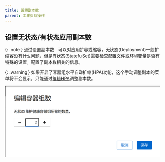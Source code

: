 ```yaml
---
title: 设置副本数
parent: 工作负载操作
---
```


## 设置无状态/有状态应用副本数

{: .note }
通过设置副本数，可以对应用扩容或缩容，无状态(Deployment)一般扩缩容没有什么问题，但是有状态(StatefulSet)需要检查配置文件或环境变量是否有特殊的设置，配置了副本数相关的信息。

{: .warning }
如果开启了容器组水平自动扩缩(HPA)功能，这个手动调整副本的菜单将不会显示，只能通过[编辑HPA](../hpa)调整副本数。

![](imgs/img.png)

